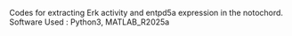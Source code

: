 Codes for extracting Erk activity and entpd5a expression in the notochord.
Software Used : Python3, MATLAB_R2025a 
